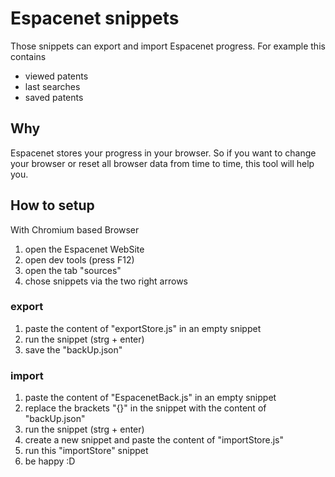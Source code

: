 # Espacenet snippets

Those snippets can export and import Espacenet progress.
For example this contains

* viewed patents
* last searches
* saved patents

## Why

Espacenet stores your progress in your browser. So if you want to change your browser or reset all browser data from time to time, this tool will help you.

## How to setup

With Chromium based Browser

1. open the Espacenet WebSite
2. open dev tools (press F12)
3. open the tab "sources"
4. chose snippets via the two right arrows

### export

1. paste the content of "exportStore.js" in an empty snippet
2. run the snippet (strg + enter)
3. save the "backUp.json"

### import

1. paste the content of "EspacenetBack.js" in an empty snippet
2. replace the brackets "{}" in the snippet with the content of "backUp.json"
3. run the snippet (strg + enter)
4. create a new snippet and paste the content of "importStore.js"
5. run this "importStore" snippet
6. be happy :D
